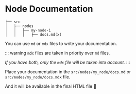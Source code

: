 # Node Documentation

```sh{4}
├── src
│   ├── nodes
│   │   ├── my-node-1
│   │   │   ├── docs.md(x)
```

You can use `md` or `mdx` files to write your documentation.

::: warning
`mdx` files are taken in priority over `md` files.

_If you have both, only the `mdx` file will be taken into account._
:::

Place your documentation in the `src/nodes/my_node/docs.md` or `src/nodes/my_node/docs.mdx` file.

And it will be available in the final HTML file 🎉
